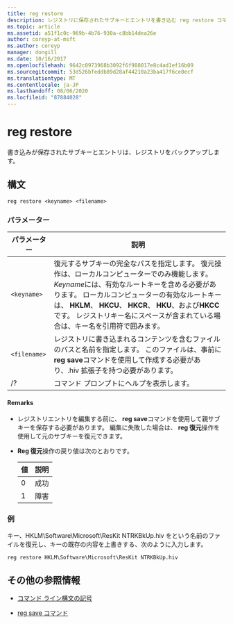 ```yaml
---
title: reg restore
description: レジストリに保存されたサブキーとエントリを書き込む reg restore コマンドの参照記事です。
ms.topic: article
ms.assetid: a51f1c0c-969b-4b76-930a-c8bb14dea26e
author: coreyp-at-msft
ms.author: coreyp
manager: dongill
ms.date: 10/16/2017
ms.openlocfilehash: 9642c0973968b3092f6f988017e8c4ad1ef16b09
ms.sourcegitcommit: 53d526bfeddb89d28af44210a23ba417f6ce0ecf
ms.translationtype: MT
ms.contentlocale: ja-JP
ms.lasthandoff: 08/06/2020
ms.locfileid: "87884028"
---
```

# <a name="reg-restore"></a>reg restore

書き込みが保存されたサブキーとエントリは、レジストリをバックアップします。

## <a name="syntax"></a>構文

```
reg restore <keyname> <filename>
```

### <a name="parameters"></a>パラメーター

| パラメーター | 説明 |
|--|--|
| `<keyname>` | 復元するサブキーの完全なパスを指定します。 復元操作は、ローカルコンピューターでのみ機能します。 *Keyname*には、有効なルートキーを含める必要があります。 ローカルコンピューターの有効なルートキーは、 **HKLM**、 **HKCU**、 **HKCR**、 **HKU**、および**HKCC**です。 レジストリキー名にスペースが含まれている場合は、キー名を引用符で囲みます。 |
| `<filename>` | レジストリに書き込まれるコンテンツを含むファイルのパスと名前を指定します。 このファイルは、事前に**reg save**コマンドを使用して作成する必要があり、.hiv 拡張子を持つ必要があります。 |
| /? | コマンド プロンプトにヘルプを表示します。 |

#### <a name="remarks"></a>Remarks

- レジストリエントリを編集する前に、 **reg save**コマンドを使用して親サブキーを保存する必要があります。 編集に失敗した場合は、 **reg 復元**操作を使用して元のサブキーを復元できます。

- **Reg 復元**操作の戻り値は次のとおりです。

    | 値 | 説明 |
    |--|--|
    | 0 | 成功 |
    | 1 | 障害 |

### <a name="examples"></a>例

キー、HKLM\Software\Microsoft\ResKit NTRKBkUp.hiv をという名前のファイルを復元し、キーの既存の内容を上書きする、次のように入力します。

```
reg restore HKLM\Software\Microsoft\ResKit NTRKBkUp.hiv
```

## <a name="additional-references"></a>その他の参照情報

- [コマンド ライン構文の記号](command-line-syntax-key.md)

- [reg save コマンド](reg-save.md)

